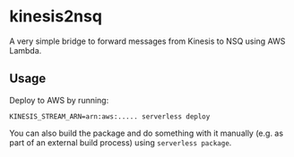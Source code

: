 # kinesis2nsq

A very simple bridge to forward messages from Kinesis to NSQ using AWS Lambda.

## Usage

Deploy to AWS by running:

```
KINESIS_STREAM_ARN=arn:aws:..... serverless deploy
```

You can also build the package and do something with it manually (e.g. as part
of an external build process) using `serverless package`.